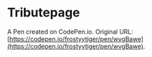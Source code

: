 # Tributepage

A Pen created on CodePen.io. Original URL: [https://codepen.io/frostyytiger/pen/wvgBawe](https://codepen.io/frostyytiger/pen/wvgBawe).


